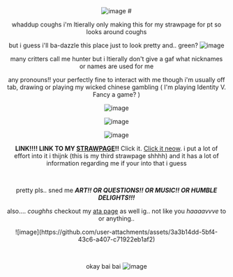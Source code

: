 <br> <p align="center"> ![image](https://github.com/user-attachments/assets/3a3b14dd-5bf4-43c6-a407-c71922eb1af2)
#<br> <p align="center"> whaddup coughs i'm ltierally only making this for my strawpage for pt so looks around coughs 
<br> <p align="center"> but i guess i'll ba-dazzle this place just to look pretty and.. green? ![image](https://github.com/user-attachments/assets/0a2a9730-69ef-4b06-94e9-3d8c137d3d02)
<br> <p align="center"> many critters call me hunter but i ltierally don't give a gaf what nicknames or names are used for me
<br> <p align="center"> any pronouns!! your perfectly fine to interact with me though i'm usually off tab, drawing or playing my wicked chinese gambling ( I'm playing Identity V. Fancy a game? )
<br> <p align="center"> ![image](https://github.com/user-attachments/assets/5992c7d1-886d-4872-b5e4-7e585115c7a3)
<br> <p align="center"> ![image](https://github.com/user-attachments/assets/8dacf69b-3333-445a-ba15-7f799aa2617d)
<br> <p align="center"> ![image](https://github.com/user-attachments/assets/5992c7d1-886d-4872-b5e4-7e585115c7a3)
<br> <p align="center"> **LINK!!!! LINK TO MY [STRAWPAGE](https://rhymefield.straw.page/)!!** Click it. [Click it neow](https://rhymefield.straw.page/). i put a lot of effort into it i thijnk (this is my third strawpage shhhh) and it has a lot of information regarding me if your into that i guess

<br> <p align="center"> pretty pls.. sned me **_ART!! OR QUESTIONS!! OR MUSIC!! OR HUMBLE DELIGHTS!!!_**
<br> <p align="center"> also.... *coughhs* checkout my [ata page](https://lobstermonster55.atabook.org/) as well ig.. not like you *haaaavvve* to or anything.. 
<p align="center"> ![image](https://github.com/user-attachments/assets/3a3b14dd-5bf4-43c6-a407-c71922eb1af2)


<br> <p align="center"> okay bai bai ![image](https://github.com/user-attachments/assets/90ae58bb-87ae-407a-8610-f74451eff5d7)


